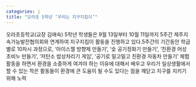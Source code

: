 ```yaml
---
categories: j
title: "오라초 5학년 ‘우리는 지구지킴이’"
---
```

오라초등학교(교장 김애숙) 5학년 학생들은 9월 13일부터 10월 11일까지 5주간 제주지속가능발전협의회와 연계하여 지구지킴이 활동을 진행하고 있다.5주간의 기간동안 학급별로 10차시 과정으로, ‘아이스젤 방향제 만들기’, ‘숯 공기정화기 만들기’, ‘친환경 어성초비누 만들기’, ‘저탄소 밥상차리기 게임’, ‘공기로 밀고밀고 친환경 자동차 만들기’ 체험 활동을 하면서 환경을 소중하게 여겨야 하는 이유에 대해서 배우고 우리가 일상생활에서 할 수 있는 작은 활동들이 환경에 큰 도움이 될 수도 있다는 점을 깨닫고 지구를 지키기 위해 노력
